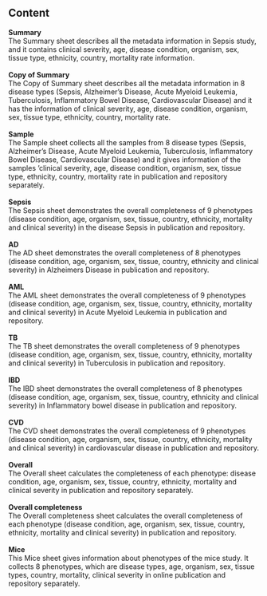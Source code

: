## Content

<b>Summary</b>\
The Summary sheet describes all the metadata information in Sepsis study, and it
contains clinical severity, age, disease condition, organism, sex, tissue type, ethnicity,
country, mortality rate information.\
\
<b>Copy of Summary</b>\
The Copy of Summary sheet describes all the metadata information in 8 disease types
(Sepsis, Alzheimer’s Disease, Acute Myeloid Leukemia, Tuberculosis, Inflammatory
Bowel Disease, Cardiovascular Disease) and it has the information of clinical severity,
age, disease condition, organism, sex, tissue type, ethnicity, country, mortality rate.\
\
<b>Sample</b>\
The Sample sheet collects all the samples from 8 disease types (Sepsis, Alzheimer’s
Disease, Acute Myeloid Leukemia, Tuberculosis, Inflammatory Bowel Disease,
Cardiovascular Disease) and it gives information of the samples ’clinical severity, age,
disease condition, organism, sex, tissue type, ethnicity, country, mortality rate in
publication and repository separately.\
\
<b>Sepsis</b>\
The Sepsis sheet demonstrates the overall completeness of 9 phenotypes (disease
condition, age, organism, sex, tissue, country, ethnicity, mortality and clinical severity) in
the disease Sepsis in publication and repository.\
\
<b>AD</b>\
The AD sheet demonstrates the overall completeness of 8 phenotypes (disease
condition, age, organism, sex, tissue, country, ethnicity and clinical severity) in
Alzheimers Disease in publication and repository.\
\
<b>AML</b>\
The AML sheet demonstrates the overall completeness of 9 phenotypes (disease
condition, age, organism, sex, tissue, country, ethnicity, mortality and clinical severity) in
Acute Myeloid Leukemia in publication and repository.\
\
<b>TB</b>\
The TB sheet demonstrates the overall completeness of 9 phenotypes (disease
condition, age, organism, sex, tissue, country, ethnicity, mortality and clinical severity) in
Tuberculosis in publication and repository.\
\
<b>IBD</b>\
The IBD sheet demonstrates the overall completeness of 8 phenotypes (disease
condition, age, organism, sex, tissue, country, ethnicity and clinical severity) in
Inflammatory bowel disease in publication and repository.\
\
<b>CVD</b>\
The CVD sheet demonstrates the overall completeness of 9 phenotypes (disease
condition, age, organism, sex, tissue, country, ethnicity, mortality and clinical severity) in
cardiovascular disease in publication and repository.\
\
<b>Overall</b>\
The Overall sheet calculates the completeness of each phenotype: disease condition,
age, organism, sex, tissue, country, ethnicity, mortality and clinical severity in publication
and repository separately.\
\
<b>Overall completeness</b>\
The Overall completeness sheet calculates the overall completeness of each phenotype
(disease condition, age, organism, sex, tissue, country, ethnicity, mortality and clinical
severity) in publication and repository.\
\
<b>Mice</b>\
This Mice sheet gives information about phenotypes of the mice study. It collects 8
phenotypes, which are disease types, age, organism, sex, tissue types, country, mortality,
clinical severity in online publication and repository separately.
